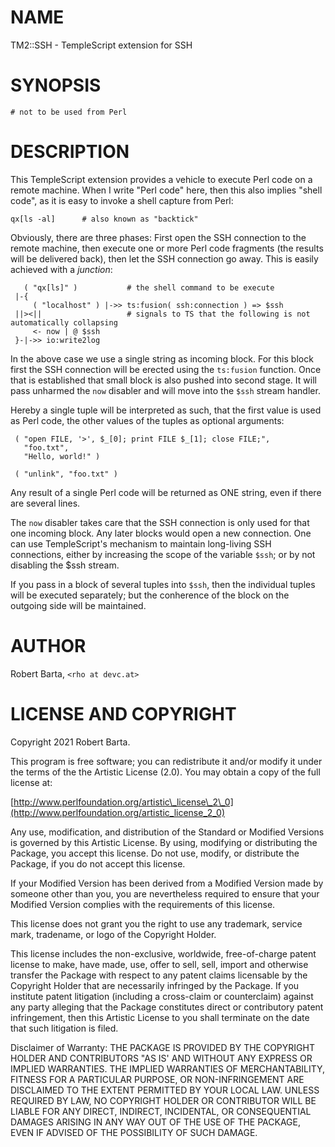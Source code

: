 # NAME

TM2::SSH - TempleScript extension for SSH

# SYNOPSIS

    # not to be used from Perl

# DESCRIPTION

This TempleScript extension provides a vehicle to execute Perl code on a remote machine. When I write "Perl code" here, then
this also implies "shell code", as it is easy to invoke a shell capture from Perl:

    qx[ls -al]      # also known as "backtick"

Obviously, there are three phases: First open the SSH connection to the remote machine, then execute
one or more Perl code fragments (the results will be delivered back), then let the SSH connection go
away. This is easily achieved with a _junction_:

       ( "qx[ls]" )           # the shell command to be execute
     |-{
         ( "localhost" ) |->> ts:fusion( ssh:connection ) => $ssh
     ||><||                   # signals to TS that the following is not automatically collapsing
         <- now | @ $ssh
     }-|->> io:write2log

In the above case we use a single string as incoming block. For this block first the SSH connection
will be erected using the `ts:fusion` function. Once that is established that small block is also
pushed into second stage. It will pass unharmed the `now` disabler and will move into the `$ssh`
stream handler.

Hereby a single tuple will be interpreted as such, that the first value is used as Perl code, the
other values of the tuples as optional arguments:

     ( "open FILE, '>', $_[0]; print FILE $_[1]; close FILE;",
       "foo.txt",
       "Hello, world!" )

     ( "unlink", "foo.txt" )

Any result of a single Perl code will be returned as ONE string, even if there are several lines.

The `now` disabler takes care that the SSH connection is only used for that one incoming block. Any
later blocks would open a new connection. One can use TempleScript's mechanism to maintain
long-living SSH connections, either by increasing the scope of the variable `$ssh`; or by not
disabling the $ssh stream.

If you pass in a block of several tuples into `$ssh`, then the individual tuples will be executed
separately; but the conherence of the block on the outgoing side will be maintained.

# AUTHOR

Robert Barta, `<rho at devc.at>`

# LICENSE AND COPYRIGHT

Copyright 2021 Robert Barta.

This program is free software; you can redistribute it and/or modify it
under the terms of the the Artistic License (2.0). You may obtain a
copy of the full license at:

[http://www.perlfoundation.org/artistic\_license\_2\_0](http://www.perlfoundation.org/artistic_license_2_0)

Any use, modification, and distribution of the Standard or Modified
Versions is governed by this Artistic License. By using, modifying or
distributing the Package, you accept this license. Do not use, modify,
or distribute the Package, if you do not accept this license.

If your Modified Version has been derived from a Modified Version made
by someone other than you, you are nevertheless required to ensure that
your Modified Version complies with the requirements of this license.

This license does not grant you the right to use any trademark, service
mark, tradename, or logo of the Copyright Holder.

This license includes the non-exclusive, worldwide, free-of-charge
patent license to make, have made, use, offer to sell, sell, import and
otherwise transfer the Package with respect to any patent claims
licensable by the Copyright Holder that are necessarily infringed by the
Package. If you institute patent litigation (including a cross-claim or
counterclaim) against any party alleging that the Package constitutes
direct or contributory patent infringement, then this Artistic License
to you shall terminate on the date that such litigation is filed.

Disclaimer of Warranty: THE PACKAGE IS PROVIDED BY THE COPYRIGHT HOLDER
AND CONTRIBUTORS "AS IS' AND WITHOUT ANY EXPRESS OR IMPLIED WARRANTIES.
THE IMPLIED WARRANTIES OF MERCHANTABILITY, FITNESS FOR A PARTICULAR
PURPOSE, OR NON-INFRINGEMENT ARE DISCLAIMED TO THE EXTENT PERMITTED BY
YOUR LOCAL LAW. UNLESS REQUIRED BY LAW, NO COPYRIGHT HOLDER OR
CONTRIBUTOR WILL BE LIABLE FOR ANY DIRECT, INDIRECT, INCIDENTAL, OR
CONSEQUENTIAL DAMAGES ARISING IN ANY WAY OUT OF THE USE OF THE PACKAGE,
EVEN IF ADVISED OF THE POSSIBILITY OF SUCH DAMAGE.
